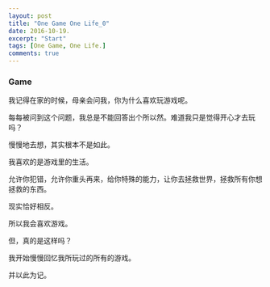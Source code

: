 ```yaml
---
layout: post
title: "One Game One Life_0"
date: 2016-10-19.
excerpt: "Start"
tags: [One Game, One Life.]
comments: true
---
```


### Game

我记得在家的时候，母亲会问我，你为什么喜欢玩游戏呢。

每每被问到这个问题，我总是不能回答出个所以然。难道我只是觉得开心才去玩吗？

慢慢地去想，其实根本不是如此。

我喜欢的是游戏里的生活。

允许你犯错，允许你重头再来，给你特殊的能力，让你去拯救世界，拯救所有你想拯救的东西。

现实恰好相反。

所以我会喜欢游戏。

但，真的是这样吗？

我开始慢慢回忆我所玩过的所有的游戏。

并以此为记。

